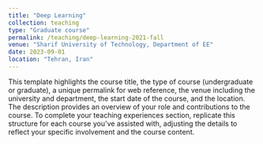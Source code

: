 ```yaml
---
title: "Deep Learning"
collection: teaching
type: "Graduate course"
permalink: /teaching/deep-learning-2021-fall
venue: "Sharif University of Technology, Department of EE"
date: 2023-09-01
location: "Tehran, Iran"
---
```


This template highlights the course title, the type of course (undergraduate or graduate), a unique permalink for web reference, the venue including the university and department, the start date of the course, and the location. The description provides an overview of your role and contributions to the course. To complete your teaching experiences section, replicate this structure for each course you've assisted with, adjusting the details to reflect your specific involvement and the course content.
